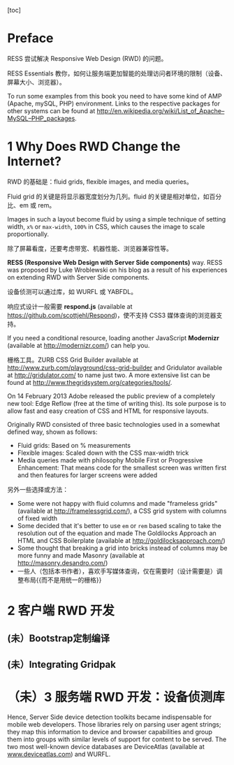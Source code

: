 [toc]

# Preface
RESS 尝试解决 Responsive Web Design (RWD) 的问题。
RESS Essentials 教你，如何让服务端更加智能的处理访问者环境的限制（设备、屏幕大小、浏览器）。
To run some examples from this book you need to have some kind of AMP(Apache, mySQL, PHP) environment. Links to the respective packages for other systems can be found at http://en.wikipedia.org/wiki/List_of_Apache–MySQL–PHP_packages.

# 1 Why Does RWD Change the Internet?

RWD 的基础是：fluid grids, flexible images, and media queries。

Fluid grid 的关键是将显示器宽度划分为几列。fluid 的关键是相对单位，如百分比、em 或 rem。

Images in such a layout become fluid by using a simple technique of setting width, `x%` or `max-width`, `100%` in CSS, which causes the image to scale proportionally.

除了屏幕看度，还要考虑带宽、机器性能、浏览器兼容性等。

**RESS (Responsive Web Design with Server Side components)** way. RESS was proposed by Luke Wroblewski on his blog as a result of his experiences on extending RWD with Server Side components.

设备侦测可以通过库，如 WURFL 或 YABFDL。

响应式设计一般需要 **respond.js** (available at https://github.com/scottjehl/Respond)，使不支持 CSS3 媒体查询的浏览器支持。

If you need a conditional resource, loading another JavaScript **Modernizr** (available at http://modernizr.com/) can help you.

栅格工具。ZURB CSS Grid Builder available at http://www.zurb.com/playground/css-grid-builder and Gridulator available at http://gridulator.com/ to name just two. A more extensive list can be found at http://www.thegridsystem.org/categories/tools/.

On 14 February 2013 Adobe released the public preview of a completely new tool: Edge Reflow (free at the time of writing this). Its sole purpose is to allow fast and easy creation of CSS and HTML for responsive layouts.

Originally RWD consisted of three basic technologies used in a somewhat defined way, shown as follows:- Fluid grids: Based on % measurements
- Flexible images: Scaled down with the CSS max-width trick
- Media queries made with philosophy Mobile First or Progressive Enhancement: That means code for the smallest screen was written first andthen features for larger screens were added

另外一些选择或方法：
- Some were not happy with fluid columns and made "frameless grids" (available at http://framelessgrid.com/), a CSS grid system with columns of fixed width
- Some decided that it's better to use `em` or `rem` based scaling to take the resolution out of the equation and made The Goldilocks Approach an HTML and CSS Boilerplate (available at http://goldilocksapproach.com/)
- Some thought that breaking a grid into bricks instead of columns may be more funny and made Masonry (available at http://masonry.desandro.com/)
- 一些人（包括本书作者），喜欢手写媒体查询，仅在需要时（设计需要是）调整布局{{而不是用统一的栅格}}

# 2 客户端 RWD 开发

## (未）Bootstrap定制编译

## (未）Integrating Gridpak

# （未）3 服务端 RWD 开发：设备侦测库

Hence, Server Side device detection toolkits became indispensable for mobile web developers. Those libraries rely on parsing user agent strings; they map this information to device and browser capabilities and group them into groups with similar levels of support for content to be served. The two most well-known device databases are DeviceAtlas (available at www.deviceatlas.com) and WURFL.


